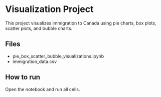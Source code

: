 # Visualization Project
This project visualizes immigration to Canada using pie charts, box plots, scatter plots, and bubble charts.

## Files
- pie_box_scatter_bubble_visualizations.ipynb
- immigration_data.csv

## How to run
Open the notebook and run all cells.
